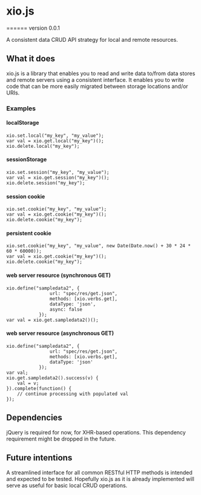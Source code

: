 # xio.js
======
version 0.0.1

A consistent data CRUD API strategy for local and remote resources.

## What it does

xio.js is a library that enables you to read and write data to/from data stores and remote servers using a consistent interface. It enables you to write code that can be more easily migrated between storage locations and/or URIs.

### Examples

#### localStorage

    xio.set.local("my_key", "my_value");
    var val = xio.get.local("my_key")();
    xio.delete.local("my_key");
  
#### sessionStorage

    xio.set.session("my_key", "my_value");
    var val = xio.get.session("my_key")();
    xio.delete.session("my_key");
  
#### session cookie

    xio.set.cookie("my_key", "my_value");
    var val = xio.get.cookie("my_key")();
    xio.delete.cookie("my_key");

#### persistent cookie

    xio.set.cookie("my_key", "my_value", new Date(Date.now() + 30 * 24 * 60 * 60000));
    var val = xio.get.cookie("my_key")();
    xio.delete.cookie("my_key");

#### web server resource (synchronous GET)

    xio.define("sampledata2", {
                    url: "spec/res/get.json",
                    methods: [xio.verbs.get],
                    dataType: 'json',
                    async: false
                });
    var val = xio.get.sampledata2()();

#### web server resource (asynchronous GET)

    xio.define("sampledata2", {
                    url: "spec/res/get.json",
                    methods: [xio.verbs.get],
                    dataType: 'json'
                });
    var val;
    xio.get.sampledata2().success(v) {
        val = v;
    }).complete(function() {
        // continue processing with populated val
    });


## Dependencies

jQuery is required for now, for XHR-based operations. This dependency requirement might be dropped in the future.

## Future intentions

A streamlined interface for all common RESTful HTTP methods is intended and expected to be tested. Hopefully xio.js as it is already implemented will serve as useful for basic local CRUD operations.
